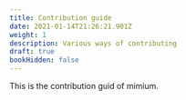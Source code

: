 ```yaml
---
title: Contribution guide
date: 2021-01-14T21:26:21.901Z
weight: 1
description: Various ways of contributing
draft: true
bookHidden: false
---
```

This is  the contribution guid of mimium.